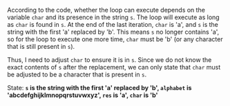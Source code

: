 According to the code, whether the loop can execute depends on the variable `char` and its presence in the string `s`. The loop will execute as long as `char` is found in `s`. At the end of the last iteration, `char` is 'a', and `s` is the string with the first 'a' replaced by 'b'. This means `s` no longer contains 'a', so for the loop to execute one more time, `char` must be 'b' (or any character that is still present in `s`). 

Thus, I need to adjust `char` to ensure it is in `s`. Since we do not know the exact contents of `s` after the replacement, we can only state that `char` must be adjusted to be a character that is present in `s`.

State: **`s` is the string with the first 'a' replaced by 'b', `alphabet` is 'abcdefghijklmnopqrstuvwxyz', `res` is 'a', `char` is 'b'**